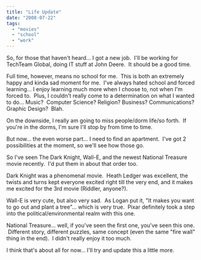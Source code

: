```yaml
---
title: "Life Update"
date: "2008-07-22"
tags:
  - "movies"
  - "school"
  - "work"
---
```


So, for those that haven't heard... I got a new job.  I'll be working for TechTeam Global, doing IT stuff at John Deere.  It should be a good time.

Full time, however, means no school for me.  This is both an extremely happy and kinda sad moment for me.  I've always hated school and forced learning... I enjoy learning much more when I choose to, not when I'm forced to.  Plus, I couldn't really come to a determination on what I wanted to do... Music?  Computer Science? Religion? Business? Communications? Graphic Design?  Blah.

On the downside, I really am going to miss people/dorm life/so forth.  If you're in the dorms, I'm sure I'll stop by from time to time.

But now... the even worse part... I need to find an apartment.  I've got 2 possibilities at the moment, so we'll see how those go.

So I've seen The Dark Knight, Wall-E, and the newest National Treasure movie recently.  I'd put them in about that order too.

Dark Knight was a phenomenal movie.  Heath Ledger was excellent, the twists and turns kept everyone excited right till the very end, and it makes me excited for the 3rd movie (Riddler, anyone?).

Wall-E is very cute, but also very sad.  As Logan put it, "It makes you want to go out and plant a tree"... which is very true.  Pixar definitely took a step into the political/environmental realm with this one.

National Treasure... well, if you've seen the first one, you've seen this one.  Different story, different puzzles, same concept (even the same "fire wall" thing in the end).  I didn't really enjoy it too much.

I think that's about all for now... I'll try and update this a little more.
